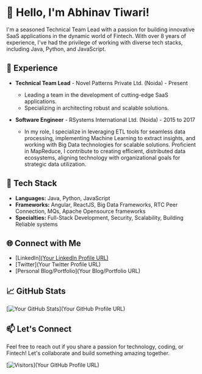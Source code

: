 # 👋 Hello, I'm Abhinav Tiwari!

I'm a seasoned Technical Team Lead with a passion for building innovative SaaS applications in the dynamic world of Fintech. With over 8 years of experience, I've had the privilege of working with diverse tech stacks, including Java, Python, and JavaScript.

## 💼 Experience

- **Technical Team Lead** - Novel Patterns Private Ltd. (Noida) - Present
  - Leading a team in the development of cutting-edge SaaS applications.
  - Specializing in architecting robust and scalable solutions.

- **Software Engineer** - RSystems International Ltd. (Noida) - 2015 to 2017
  - In my role, I specialize in leveraging ETL tools for seamless data processing, implementing Machine Learning to extract insights, and working with Big Data technologies for scalable solutions. Proficient in MapReduce, I contribute to creating efficient, distributed data ecosystems, aligning technology with organizational goals for strategic data utilization.

## 🚀 Tech Stack

- **Languages:** Java, Python, JavaScript
- **Frameworks:** Angular, ReactJS, Big Data Frameworks, RTC Peer Connection, MQs, Apache Opensource frameworks
- **Specialties:** Full-Stack Development, Security, Scalability, Building Reliable systems

## 🌐 Connect with Me

- [LinkedIn][(Your LinkedIn Profile URL)](https://www.linkedin.com/in/abhinavt23/)
- [Twitter](Your Twitter Profile URL)
- [Personal Blog/Portfolio](Your Blog/Portfolio URL)

## 📈 GitHub Stats

[![Your GitHub Stats](https://github-readme-stats.vercel.app/api?username=abhinavt23&show_icons=true&theme=radical)](Your GitHub Profile URL)

## 📫 Let's Connect

Feel free to reach out if you share a passion for technology, coding, or Fintech! Let's collaborate and build something amazing together.

[![Visitors](https://visitor-badge.glitch.me/badge?page_id=abhinavt23.abhinavt23)](Your GitHub Profile URL)
